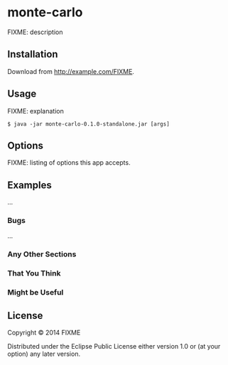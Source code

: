 # monte-carlo

FIXME: description

## Installation

Download from http://example.com/FIXME.

## Usage

FIXME: explanation

    $ java -jar monte-carlo-0.1.0-standalone.jar [args]

## Options

FIXME: listing of options this app accepts.

## Examples

...

### Bugs

...

### Any Other Sections
### That You Think
### Might be Useful

## License

Copyright © 2014 FIXME

Distributed under the Eclipse Public License either version 1.0 or (at
your option) any later version.

